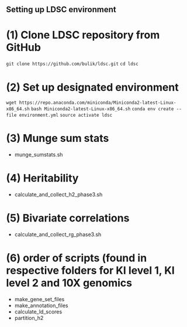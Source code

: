 ## Setting up LDSC environment

# (1) Clone LDSC repository from GitHub
```git clone https://github.com/bulik/ldsc.git```
```cd ldsc```

# (2) Set up designated environment
```wget https://repo.anaconda.com/miniconda/Miniconda2-latest-Linux-x86_64.sh```
```bash Miniconda2-latest-Linux-x86_64.sh```
```conda env create --file environment.yml```
```source activate ldsc```

# (3) Munge sum stats
- munge_sumstats.sh

# (4) Heritability
- calculate_and_collect_h2_phase3.sh

# (5) Bivariate correlations
- calculate_and_collect_rg_phase3.sh

# (6) order of scripts (found in respective folders for KI level 1, KI level 2 and 10X genomics
- make_gene_set_files
- make_annotation_files
- calculate_ld_scores
- partition_h2
